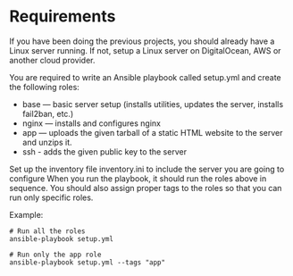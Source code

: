 # Requirements
If you have been doing the previous projects, you should already have a Linux server running. If not, setup a Linux server on DigitalOcean, AWS or another cloud provider.

You are required to write an Ansible playbook called setup.yml and create the following roles:

- base — basic server setup (installs utilities, updates the server, installs fail2ban, etc.)
- nginx — installs and configures nginx
- app — uploads the given tarball of a static HTML website to the server and unzips it.
- ssh - adds the given public key to the server

Set up the inventory file inventory.ini to include the server you are going to configure When you run the playbook, it should run the roles above in sequence. You should also assign proper tags to the roles so that you can run only specific roles.

Example:

```
# Run all the roles
ansible-playbook setup.yml

# Run only the app role
ansible-playbook setup.yml --tags "app"
```